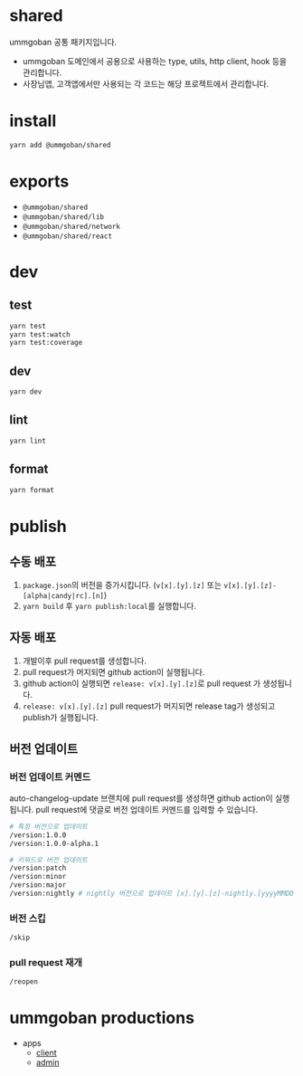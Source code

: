 # shared

ummgoban 공통 패키지입니다.

- ummgoban 도메인에서 공용으로 사용하는 type, utils, http client, hook 등을 관리합니다.
- 사장님앱, 고객앱에서만 사용되는 각 코드는 해당 프로젝트에서 관리합니다.

# install

```bash
yarn add @ummgoban/shared
```

# exports

- `@ummgoban/shared`
- `@ummgoban/shared/lib`
- `@ummgoban/shared/network`
- `@ummgoban/shared/react`

# dev

## test

```bash
yarn test
yarn test:watch
yarn test:coverage
```

## dev

```bash
yarn dev
```

## lint

```bash
yarn lint
```

## format

```bash
yarn format
```

# publish

## 수동 배포

1. `package.json`의 버전을 증가시킵니다. (`v[x].[y].[z]` 또는 `v[x].[y].[z]-[alpha|candy|rc].[n]`)
2. `yarn build` 후 `yarn publish:local`를 실행합니다.

## 자동 배포

1. 개발이후 pull request를 생성합니다.
2. pull request가 머지되면 github action이 실행됩니다.
3. github action이 실행되면 `release: v[x].[y].[z]`로 pull request 가 생성됩니다.
4. `release: v[x].[y].[z]` pull request가 머지되면 release tag가 생성되고 publish가 실행됩니다.

## 버전 업데이트

### 버전 업데이트 커멘드

auto-changelog-update 브랜치에 pull request를 생성하면 github action이 실행됩니다.
pull request에 댓글로 버전 업데이트 커멘드를 입력할 수 있습니다.

```bash
# 특정 버전으로 업데이트
/version:1.0.0
/version:1.0.0-alpha.1

# 키워드로 버전 업데이트
/version:patch
/version:minor
/version:major
/version:nightly # nightly 버전으로 업데이트 [x].[y].[z]-nightly.[yyyyMMDD].[7-letter-commitHash]
```

### 버전 스킵

```bash
/skip
```

### pull request 재개

```bash
/reopen
```

# ummgoban productions

- apps
  - [client](https://github.com/ummgoban/client-app)
  - [admin](https://github.com/ummgoban/admin-client-app)

